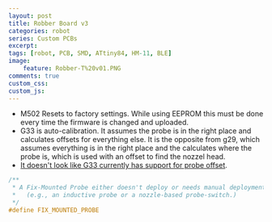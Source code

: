```yaml
---
layout: post
title: Robber Board v3
categories: robot
series: Custom PCBs
excerpt:
tags: [robot, PCB, SMD, ATtiny84, HM-11, BLE]
image: 
    feature: Robber-T%20v01.PNG
comments: true
custom_css:
custom_js: 
---
```

 * M502 Resets to factory settings.  While using EEPROM this must be done every time the firmware is changed and uploaded.
 * G33 is auto-calibration.  It assumes the probe is in the right place and calculates offsets for everything else.  It is the opposite from g29, which assumes everything is in the right place and the calculates where the probe is, which is used with an offset to find the nozzel head.
 * [It doesn't look like G33 currently has support for probe offset](https://github.com/LVD-AC/Marlin-AC/issues/18).
``` c
/**
 * A Fix-Mounted Probe either doesn't deploy or needs manual deployment.
 *   (e.g., an inductive probe or a nozzle-based probe-switch.)
 */
#define FIX_MOUNTED_PROBE

```